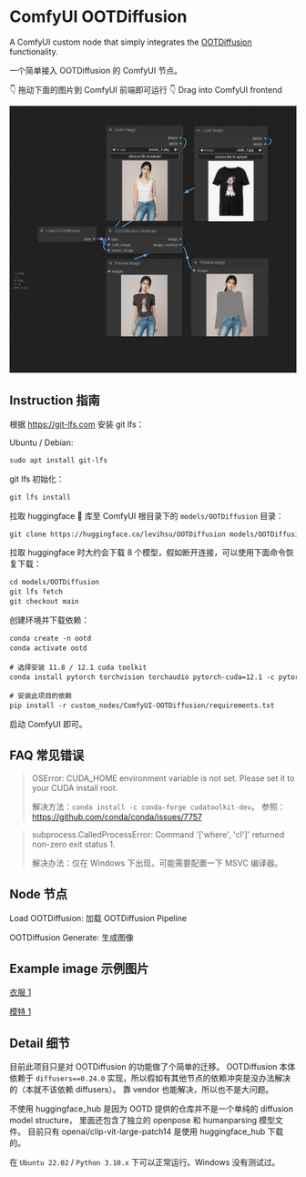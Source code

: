 # ComfyUI OOTDiffusion

A ComfyUI custom node that simply integrates the [OOTDiffusion](https://github.com/levihsu/OOTDiffusion) functionality.

一个简单接入 OOTDiffusion 的 ComfyUI 节点。

👇 拖动下面的图片到 ComfyUI 前端即可运行 👇 Drag into ComfyUI frontend

![](./assets/graph.png)

## Instruction 指南

根据 https://git-lfs.com 安装 git lfs：

Ubuntu / Debian:

```txt
sudo apt install git-lfs
```

git lfs 初始化：

```txt
git lfs install
```

拉取 huggingface 🤗 库至 ComfyUI 根目录下的 `models/OOTDiffusion` 目录：

```txt
git clone https://huggingface.co/levihsu/OOTDiffusion models/OOTDiffusion
```

拉取 huggingface 时大约会下载 8 个模型，假如断开连接，可以使用下面命令恢复下载：

```txt
cd models/OOTDiffusion
git lfs fetch
git checkout main
```

创建环境并下载依赖：

```txt
conda create -n ootd
conda activate ootd

# 选择安装 11.8 / 12.1 cuda toolkit
conda install pytorch torchvision torchaudio pytorch-cuda=12.1 -c pytorch -c nvidia

# 安装此项目的依赖
pip install -r custom_nodes/ComfyUI-OOTDiffusion/requirements.txt
```

启动 ComfyUI 即可。

## FAQ 常见错误

> OSError: CUDA_HOME environment variable is not set. Please set it to your CUDA install root.
>
> 解决方法：`conda install -c conda-forge cudatoolkit-dev`。
> 参照：https://github.com/conda/conda/issues/7757

> subprocess.CalledProcessError: Command '['where', 'cl']' returned non-zero exit status 1.
>
> 解决办法：仅在 Windows 下出现，可能需要配置一下 MSVC 编译器。

## Node 节点

Load OOTDiffusion: 加载 OOTDiffusion Pipeline

OOTDiffusion Generate: 生成图像

## Example image 示例图片

[衣服 1](./assets/cloth_1.jpg)

[模特 1](./assets/model_1.png)

## Detail 细节

目前此项目只是对 OOTDiffusion 的功能做了个简单的迁移。
OOTDiffusion 本体依赖于 `diffusers==0.24.0` 实现，所以假如有其他节点的依赖冲突是没办法解决的（本就不该依赖 diffusers）。
靠 vendor 也能解决，所以也不是大问题。

不使用 huggingface_hub 是因为 OOTD 提供的仓库并不是一个单纯的 diffusion model structure，
里面还包含了独立的 openpose 和 humanparsing 模型文件。
目前只有 openai/clip-vit-large-patch14 是使用 huggingface_hub 下载的。

在 `Ubuntu 22.02` / `Python 3.10.x` 下可以正常运行。Windows 没有测试过。
